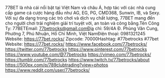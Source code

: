 77BET là nhà cái nổi bật tại Việt Nam và châu Á, hợp tác với các nhà cung cấp game cá cược hàng đầu như AG, EG, PG, CMD368, Sunwin, IB, và Sexy. Với sự đa dạng trong các trò chơi và dịch vụ chất lượng, 77BET mang đến cho người chơi trải nghiệm giải trí tuyệt vời, an toàn và công bằng.Tên Công Ty: 77BETEmail: 77betrocks@gmail.comĐịa chỉ: 59/4A Đ. Phùng Văn Cung, Phường 7, Phú Nhuận, Hồ Chí Minh, Việt NamĐiện thoại: 0981321245
Website:
https://77bet.rocks/
Zipcode: 70000Hashtag: #77betrocks #77bet
Website:
https://77bet.rocks/
https://www.facebook.com/77betrocks/
https://twitter.com/77betrocks
https://www.pinterest.com/77betrocks
https://www.youtube.com/@77betrocks
https://vimeo.com/77betrocks/
https://tumblr.com/77betrocks
https://www.twitch.tv/77betrocks/about
https://500px.com/p/789clubtrading?view=photos
https://www.reddit.com/user/77betrocks/